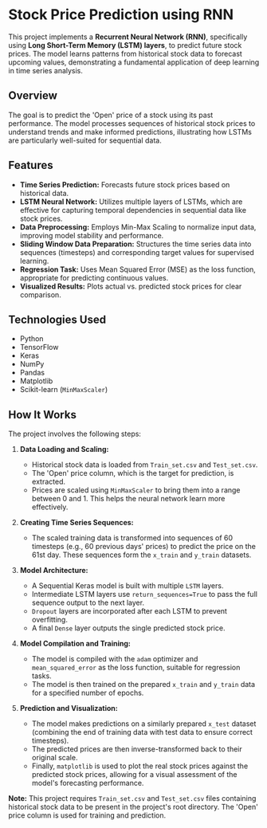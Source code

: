 # Stock Price Prediction using RNN

This project implements a **Recurrent Neural Network (RNN)**, specifically using **Long Short-Term Memory (LSTM) layers**, to predict future stock prices. The model learns patterns from historical stock data to forecast upcoming values, demonstrating a fundamental application of deep learning in time series analysis.

## Overview

The goal is to predict the 'Open' price of a stock using its past performance. The model processes sequences of historical stock prices to understand trends and make informed predictions, illustrating how LSTMs are particularly well-suited for sequential data.

## Features

* **Time Series Prediction:** Forecasts future stock prices based on historical data.
* **LSTM Neural Network:** Utilizes multiple layers of LSTMs, which are effective for capturing temporal dependencies in sequential data like stock prices.
* **Data Preprocessing:** Employs Min-Max Scaling to normalize input data, improving model stability and performance.
* **Sliding Window Data Preparation:** Structures the time series data into sequences (timesteps) and corresponding target values for supervised learning.
* **Regression Task:** Uses Mean Squared Error (MSE) as the loss function, appropriate for predicting continuous values.
* **Visualized Results:** Plots actual vs. predicted stock prices for clear comparison.

## Technologies Used

* Python
* TensorFlow
* Keras
* NumPy
* Pandas
* Matplotlib
* Scikit-learn (`MinMaxScaler`)

## How It Works

The project involves the following steps:

1.  **Data Loading and Scaling:**
    * Historical stock data is loaded from `Train_set.csv` and `Test_set.csv`.
    * The 'Open' price column, which is the target for prediction, is extracted.
    * Prices are scaled using `MinMaxScaler` to bring them into a range between 0 and 1. This helps the neural network learn more effectively.

2.  **Creating Time Series Sequences:**
    * The scaled training data is transformed into sequences of 60 timesteps (e.g., 60 previous days' prices) to predict the price on the 61st day. These sequences form the `x_train` and `y_train` datasets.

3.  **Model Architecture:**
    * A Sequential Keras model is built with multiple `LSTM` layers.
    * Intermediate LSTM layers use `return_sequences=True` to pass the full sequence output to the next layer.
    * `Dropout` layers are incorporated after each LSTM to prevent overfitting.
    * A final `Dense` layer outputs the single predicted stock price.

4.  **Model Compilation and Training:**
    * The model is compiled with the `adam` optimizer and `mean_squared_error` as the loss function, suitable for regression tasks.
    * The model is then trained on the prepared `x_train` and `y_train` data for a specified number of epochs.

5.  **Prediction and Visualization:**
    * The model makes predictions on a similarly prepared `x_test` dataset (combining the end of training data with test data to ensure correct timesteps).
    * The predicted prices are then inverse-transformed back to their original scale.
    * Finally, `matplotlib` is used to plot the real stock prices against the predicted stock prices, allowing for a visual assessment of the model's forecasting performance.

**Note:** This project requires `Train_set.csv` and `Test_set.csv` files containing historical stock data to be present in the project's root directory. The 'Open' price column is used for training and prediction.
